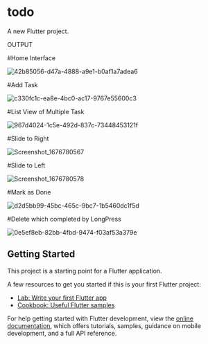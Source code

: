 # todo

A new Flutter project.

OUTPUT


#Home Interface

![42b85056-d47a-4888-a9e1-b0af1a7adea6](https://user-images.githubusercontent.com/118569726/218302132-dfb6aaee-846c-4481-8e7e-2824c9e374f0.jpg)

#Add Task

![c330fc1c-ea8e-4bc0-ac17-9767e55600c3](https://user-images.githubusercontent.com/118569726/218302161-2e1f3c6d-2735-428b-b093-c8bd79bfee72.jpg)

#List View of Multiple Task

![967d4024-1c5e-492d-837c-73448453121f](https://user-images.githubusercontent.com/118569726/218302191-991d0a4a-f067-4d09-9d44-04b5a0f195e7.jpg)

#Slide to Right

![Screenshot_1676780567](https://user-images.githubusercontent.com/118569726/219922682-61fe9eb9-5384-463d-b590-5b91bd500c13.png)

#Slide to Left

![Screenshot_1676780578](https://user-images.githubusercontent.com/118569726/219922691-81b05ffa-d219-4d7b-a4c0-c9b30ddf9f58.png)

#Mark as Done

![d2d5bb99-45bc-465c-9bc7-1b5460dc1f5d](https://user-images.githubusercontent.com/118569726/218302209-bd47fe43-a8fc-44f3-bfe8-84b6026d4a29.jpg)

#Delete which completed by LongPress

![0e5ef8eb-82bb-4fbd-9474-f03af53a379e](https://user-images.githubusercontent.com/118569726/218302234-db10bc25-fe64-4b3a-8716-f58135c2c833.jpg)


## Getting Started

This project is a starting point for a Flutter application.

A few resources to get you started if this is your first Flutter project:

- [Lab: Write your first Flutter app](https://docs.flutter.dev/get-started/codelab)
- [Cookbook: Useful Flutter samples](https://docs.flutter.dev/cookbook)

For help getting started with Flutter development, view the
[online documentation](https://docs.flutter.dev/), which offers tutorials,
samples, guidance on mobile development, and a full API reference.
